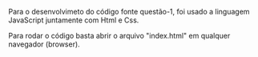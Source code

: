 Para o desenvolvimeto do código fonte questão-1, foi usado a linguagem JavaScript juntamente com Html e Css.

Para rodar o código basta abrir o arquivo "index.html" em qualquer navegador (browser). 
